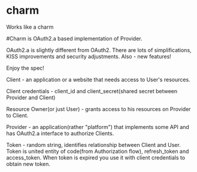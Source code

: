 charm
=====
Works like a charm

#Charm is OAuth2.a based implementation of Provider.

OAuth2.a is slightly different from OAuth2. There are lots of simplifications, KISS improvements and security adjustments. Also - new features! 

Enjoy the spec!

Client - an application or a website that needs access to User's resources.

Client credentials - client_id and client_secret(shared secret between Provider and Client)

Resource Owner(or just User) - grants access to his resources on Provider to Client. 

Provider - an application(rather "platform") that implements some API and has OAuth2.a interface to authorize Clients.

Token - random string, identifies relationship between Client and User. Token is united entity of code(from Authorization flow), refresh_token and access_token. When token is expired you use it with client credentials to obtain new token.
